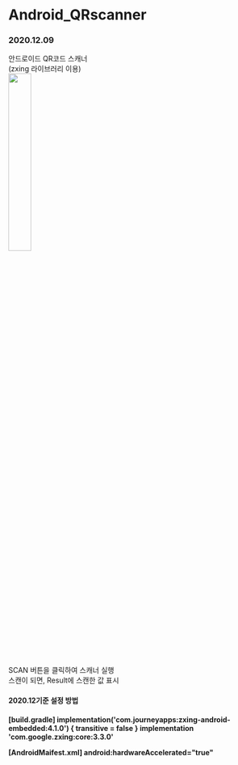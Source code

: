 # Android_QRscanner
<h3>2020.12.09</h3>
안드로이드 QR코드 스캐너<br>
(zxing 라이브러리 이용)<br>

<img src="https://user-images.githubusercontent.com/56987664/101708543-c8b75a00-3ad0-11eb-8c1f-632a6e4dd25a.png" width="30%">
<br>
SCAN 버튼을 클릭하여 스캐너 실행<br>
스캔이 되면, Result에 스캔한 값 표시

<h4>2020.12기준 설정 방법<h4>

[build.gradle]
implementation('com.journeyapps:zxing-android-embedded:4.1.0') { transitive = false }
implementation 'com.google.zxing:core:3.3.0'

[AndroidMaifest.xml]
<uses-permission android:name="android.permission.INTERNET"/>
<uses-permission android:name="android.permission.CAMERA"/>
<uses-sdk tools:overrideLibrary="com.google.zxing.client.android" />
android:hardwareAccelerated="true"
 <activity
    android:name="com.journeyapps.barcodescanner.CaptureActivity"
    android:screenOrientation="fullSensor"
    tools:replace="screenOrientation" >
</activity>
